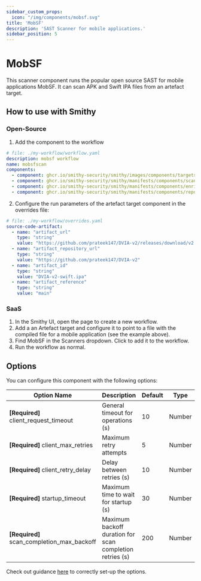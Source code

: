 ```yaml
---
sidebar_custom_props:
  icon: "/img/components/mobsf.svg"
title: 'MobSF'
description: 'SAST Scanner for mobile applications.'
sidebar_position: 5
---
```


# MobSF

This scanner component runs the popular open source SAST for mobile applications
MobSF. It can scan APK and Swift IPA files from an artefact target.

## How to use with Smithy

### Open-Source

1. Add the component to the workflow

```yaml
# file: ./my-workflow/workflow.yaml
description: mobsf workflow
name: mobsfscan
components:
  - component: ghcr.io/smithy-security/smithy/images/components/targets/source-code-artifact:v0.1.0
  - component: ghcr.io/smithy-security/smithy/manifests/components/scanners/mobsf:v0.0.4
  - component: ghcr.io/smithy-security/smithy/manifests/components/enrichers/custom-annotation:v0.1.2
  - component: ghcr.io/smithy-security/smithy/manifests/components/reporters/json-logger:v1.0.2
```

2. Configure the run parameters of the artefact target component in the overrides file:

```yaml
# file: ./my-workflow/overrides.yaml
source-code-artifact:
  - name: "artifact_url"
    type: "string"
    value: "https://github.com/prateek147/DVIA-v2/releases/download/v2.0/DVIA-v2-swift.ipa"
  - name: "artifact_repository_url"
    type: "string"
    value: "https://github.com/prateek147/DVIA-v2"
  - name: "artifact_id"
    type: "string"
    value: "DVIA-v2-swift.ipa"
  - name: "artifact_reference"
    type: "string"
    value: "main"
```

### SaaS

1. In the Smithy UI, open the page to create a new workflow.
2. Add a an Artefact target and configure it to point to a file with the
   compiled file for a mobile application (see the example above).
3. Find MobSF in the Scanners dropdown. Click to add it to the workflow.
4. Run the workflow as normal.

## Options

You can configure this component with the following options:

| Option Name                                 | Description                                              | Default | Type   |
|---------------------------------------------|----------------------------------------------------------|---------|--------|
| **\[Required]** client_request_timeout      | General timeout for operations (s)	                      | 10      | Number |
| **\[Required]** client_max_retries          | Maximum retry attempts                                   | 5       | Number |
| **\[Required]** client_retry_delay          | Delay between retries (s)	                               | 10      | Number |
| **\[Required]** startup_timeout             | Maximum time to wait for startup (s)                     | 30      | Number |
| **\[Required]** scan_completion_max_backoff | Maximum backoff duration for scan completion retries (s) | 200     | Number |

Check out
guidance [here](https://github.com/smithy-security/smithy/blob/main/components/scanners/mobsf/scanner/README.md)
to correctly set-up the options.
